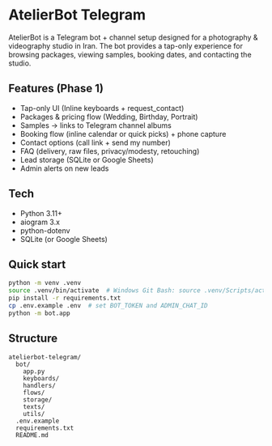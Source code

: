 # AtelierBot Telegram

AtelierBot is a Telegram bot + channel setup designed for a photography & videography studio in Iran.
The bot provides a tap-only experience for browsing packages, viewing samples, booking dates, and contacting the studio.

## Features (Phase 1)
- Tap-only UI (Inline keyboards + request_contact)
- Packages & pricing flow (Wedding, Birthday, Portrait)
- Samples → links to Telegram channel albums
- Booking flow (inline calendar or quick picks) + phone capture
- Contact options (call link + send my number)
- FAQ (delivery, raw files, privacy/modesty, retouching)
- Lead storage (SQLite or Google Sheets)
- Admin alerts on new leads

## Tech
- Python 3.11+
- aiogram 3.x
- python-dotenv
- SQLite (or Google Sheets)

## Quick start
```bash
python -m venv .venv
source .venv/bin/activate  # Windows Git Bash: source .venv/Scripts/activate
pip install -r requirements.txt
cp .env.example .env  # set BOT_TOKEN and ADMIN_CHAT_ID
python -m bot.app
```

## Structure
```
atelierbot-telegram/
  bot/
    app.py
    keyboards/
    handlers/
    flows/
    storage/
    texts/
    utils/
  .env.example
  requirements.txt
  README.md
```

